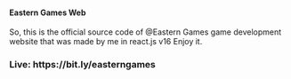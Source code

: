 <h4> Eastern Games Web </h4>
So, this is the official source code of @Eastern Games game development website that was made by me in react.js v16
Enjoy it.

<h3>Live: https://bit.ly/easterngames</h3>
